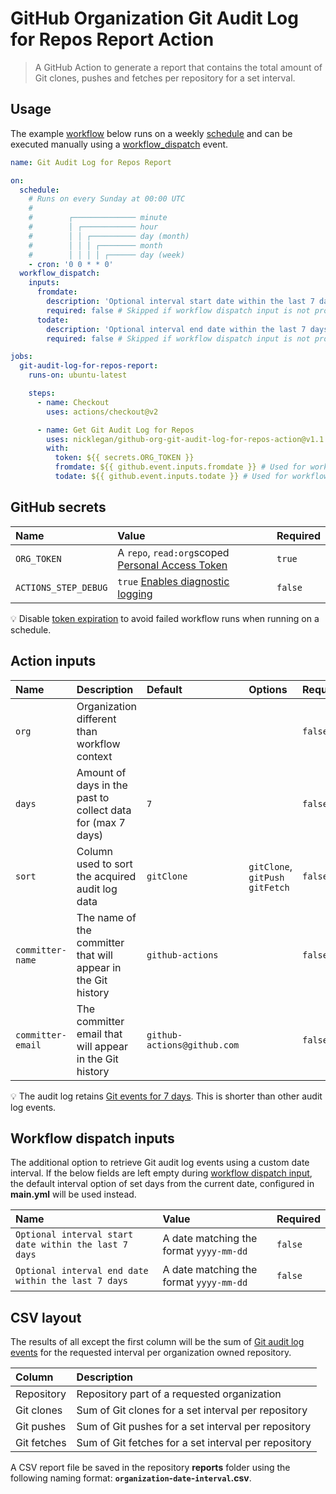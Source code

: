 # GitHub Organization Git Audit Log for Repos Report Action

> A GitHub Action to generate a report that contains the total amount of Git clones, pushes and fetches per repository for a set interval.

## Usage

The example [workflow](https://docs.github.com/en/actions/reference/workflow-syntax-for-github-actions) below runs on a weekly [schedule](https://docs.github.com/en/actions/reference/events-that-trigger-workflows#scheduled-events) and can be executed manually using a [workflow_dispatch](https://docs.github.com/en/actions/reference/events-that-trigger-workflows#manual-events) event.

```yml
name: Git Audit Log for Repos Report

on:
  schedule:
    # Runs on every Sunday at 00:00 UTC
    #
    #        ┌────────────── minute
    #        │ ┌──────────── hour
    #        │ │ ┌────────── day (month)
    #        │ │ │ ┌──────── month
    #        │ │ │ │ ┌────── day (week)
    - cron: '0 0 * * 0'
  workflow_dispatch:
    inputs:
      fromdate:
        description: 'Optional interval start date within the last 7 days (format: yyyy-mm-dd)'
        required: false # Skipped if workflow dispatch input is not provided
      todate:
        description: 'Optional interval end date within the last 7 days (format: yyyy-mm-dd)'
        required: false # Skipped if workflow dispatch input is not provided

jobs:
  git-audit-log-for-repos-report:
    runs-on: ubuntu-latest

    steps:
      - name: Checkout
        uses: actions/checkout@v2

      - name: Get Git Audit Log for Repos
        uses: nicklegan/github-org-git-audit-log-for-repos-action@v1.1.1
        with:
          token: ${{ secrets.ORG_TOKEN }}
          fromdate: ${{ github.event.inputs.fromdate }} # Used for workflow dispatch input
          todate: ${{ github.event.inputs.todate }} # Used for workflow dispatch input
```

## GitHub secrets

| Name                 | Value                                              | Required |
| :------------------- | :------------------------------------------------- | :------- |
| `ORG_TOKEN`          | A `repo`, `read:org`scoped [Personal Access Token] | `true`   |
| `ACTIONS_STEP_DEBUG` | `true` [Enables diagnostic logging]                | `false`  |

[personal access token]: https://github.com/settings/tokens/new?scopes=repo,read:org&description=Git+Audit+Log+Action 'Personal Access Token'
[enables diagnostic logging]: https://docs.github.com/en/actions/managing-workflow-runs/enabling-debug-logging#enabling-runner-diagnostic-logging 'Enabling runner diagnostic logging'

:bulb: Disable [token expiration](https://github.blog/changelog/2021-07-26-expiration-options-for-personal-access-tokens/) to avoid failed workflow runs when running on a schedule.

## Action inputs

| Name              | Description                                                   | Default                     | Options                          | Required |
| :---------------- | :------------------------------------------------------------ | :-------------------------- | :------------------------------- | :------- |
| `org`             | Organization different than workflow context                  |                             |                                  | `false`  |
| `days`            | Amount of days in the past to collect data for (max 7 days)   | `7`                         |                                  | `false`  |
| `sort`            | Column used to sort the acquired audit log data               | `gitClone`                  | `gitClone`, `gitPush` `gitFetch` | `false`  |
| `committer-name`  | The name of the committer that will appear in the Git history | `github-actions`            |                                  | `false`  |
| `committer-email` | The committer email that will appear in the Git history       | `github-actions@github.com` |                                  | `false`  |

:bulb: The audit log retains [Git events for 7 days](https://docs.github.com/organizations/keeping-your-organization-secure/reviewing-the-audit-log-for-your-organization#using-the-rest-api). This is shorter than other audit log events.

## Workflow dispatch inputs

The additional option to retrieve Git audit log events using a custom date interval.
If the below fields are left empty during [workflow dispatch input](https://github.blog/changelog/2020-07-06-github-actions-manual-triggers-with-workflow_dispatch/), the default interval option of set days from the current date, configured in **main.yml** will be used instead.

| Name                                                  | Value                                   | Required |
| :---------------------------------------------------- | :-------------------------------------- | :------- |
| `Optional interval start date within the last 7 days` | A date matching the format `yyyy-mm-dd` | `false`  |
| `Optional interval end date within the last 7 days`   | A date matching the format `yyyy-mm-dd` | `false`  |

## CSV layout

The results of all except the first column will be the sum of [Git audit log events](https://docs.github.com/organizations/keeping-your-organization-secure/reviewing-the-audit-log-for-your-organization#git-category-actions) for the requested interval per organization owned repository.

| Column      | Description                                          |
| :---------- | :--------------------------------------------------- |
| Repository  | Repository part of a requested organization          |
| Git clones  | Sum of Git clones for a set interval per repository  |
| Git pushes  | Sum of Git pushes for a set interval per repository  |
| Git fetches | Sum of Git fetches for a set interval per repository |

A CSV report file be saved in the repository **reports** folder using the following naming format: **`organization`-`date`-`interval`.csv**.
